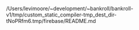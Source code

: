 /Users/levimoore/~development/~bankroll/bankroll-v1/tmp/custom_static_compiler-tmp_dest_dir-tNoPRfm6.tmp/firebase/README.md